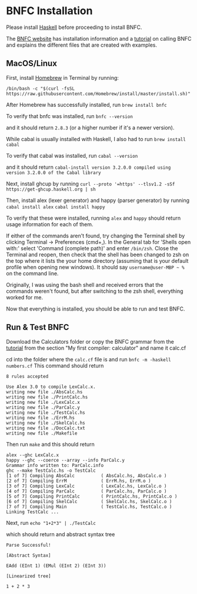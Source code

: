 # BNFC Installation

Please install [Haskell](Haskell-Installation.md) before proceeding to install BNFC.

The [BNFC website](https://bnfc.digitalgrammars.com/) has installation information and a [tutorial](https://bnfc.digitalgrammars.com/tutorial/bnfc-tutorial.html) on calling BNFC and explains the different files that are created with examples.

## MacOS/Linux

First, install [Homebrew](https://brew.sh/) in Terminal by running:

`/bin/bash -c "$(curl -fsSL https://raw.githubusercontent.com/Homebrew/install/master/install.sh)"`

After Homebrew has successfully installed, run
`brew install bnfc`

To verify that bnfc was installed, run
`bnfc --version`

and it should return `2.8.3` (or a higher number if it's a newer version).

While cabal is usually installed with Haskell, I also had to run
`brew install cabal`

To verify that cabal was installed, run
`cabal --version`

and it should return
`cabal-install version 3.2.0.0
compiled using version 3.2.0.0 of the Cabal library`

Next, install ghcup by running
`curl --proto '=https' --tlsv1.2 -sSf https://get-ghcup.haskell.org | sh`

Then, install alex (lexer generator) and happy (parser generator) by running
`cabal install alex`
`cabal install happy`

To verify that these were installed, running
`alex` and `happy` should return usage information for each of them.

If either of the commands aren't found, try changing the Terminal shell by clicking Terminal -> Preferences (cmd+,). In the General tab for 'Shells open with:' select 'Command (complete path)' and enter `/bin/zsh`.
Close the Terminal and reopen, then check that the shell has been changed to zsh on the top where it lists the your home directory (assuming that is your default profile when opening new windows).
It should say `username@user-MBP ~ % ` on the command line.

Originally, I was using the bash shell and received errors that the commands weren't found, but after switching to the zsh shell, everything worked for me.

Now that everything is installed, you should be able to run and test BNFC.

## Run & Test BNFC
Download the Calculators folder or copy the BNFC grammar from the [tutorial](https://bnfc.digitalgrammars.com/tutorial/bnfc-tutorial.html) from the section "My first compiler: calculator" and name it calc.cf

cd into the folder where the `calc.cf` file is and run
`bnfc -m -haskell numbers.cf`
This command should return
```
8 rules accepted

Use Alex 3.0 to compile LexCalc.x.
writing new file ./AbsCalc.hs
writing new file ./PrintCalc.hs
writing new file ./LexCalc.x
writing new file ./ParCalc.y
writing new file ./TestCalc.hs
writing new file ./ErrM.hs
writing new file ./SkelCalc.hs
writing new file ./DocCalc.txt
writing new file ./Makefile
```

Then run
`make`
and this should return
```
alex --ghc LexCalc.x
happy --ghc --coerce --array --info ParCalc.y
Grammar info written to: ParCalc.info
ghc --make TestCalc.hs -o TestCalc
[1 of 7] Compiling AbsCalc          ( AbsCalc.hs, AbsCalc.o )
[2 of 7] Compiling ErrM             ( ErrM.hs, ErrM.o )
[3 of 7] Compiling LexCalc          ( LexCalc.hs, LexCalc.o )
[4 of 7] Compiling ParCalc          ( ParCalc.hs, ParCalc.o )
[5 of 7] Compiling PrintCalc        ( PrintCalc.hs, PrintCalc.o )
[6 of 7] Compiling SkelCalc         ( SkelCalc.hs, SkelCalc.o )
[7 of 7] Compiling Main             ( TestCalc.hs, TestCalc.o )
Linking TestCalc ...
```

Next, run
`echo "1+2*3" | ./TestCalc`

which should return and abstract syntax tree

```
Parse Successful!

[Abstract Syntax]

EAdd (EInt 1) (EMul (EInt 2) (EInt 3))

[Linearized tree]

1 + 2 * 3
```
